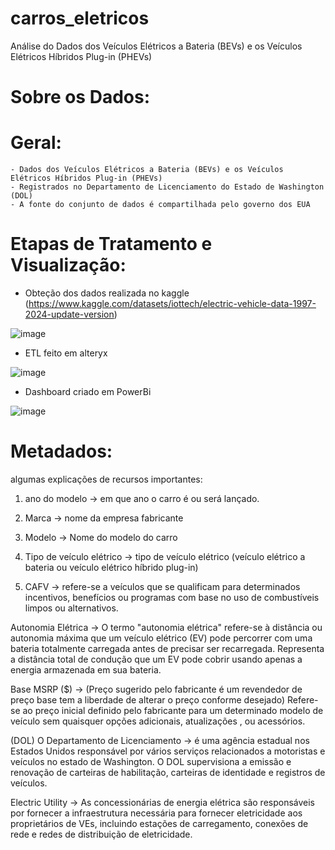 # carros_eletricos
Análise do Dados dos Veículos Elétricos a Bateria (BEVs) e os Veículos Elétricos Híbridos Plug-in (PHEVs) 

# Sobre os Dados:

# Geral:
	- Dados dos Veículos Elétricos a Bateria (BEVs) e os Veículos Elétricos Híbridos Plug-in (PHEVs) 
	- Registrados no Departamento de Licenciamento do Estado de Washington (DOL)
	- A fonte do conjunto de dados é compartilhada pelo governo dos EUA

# Etapas de Tratamento e Visualização:

- Obteção dos dados realizada no kaggle (https://www.kaggle.com/datasets/iottech/electric-vehicle-data-1997-2024-update-version)

![image](https://github.com/FelipeAmbrogi/carros_eletricos/assets/54153062/9fc6fb36-b871-4d9f-8a68-12db6c2161db)

- ETL feito em alteryx

![image](https://github.com/FelipeAmbrogi/carros_eletricos/assets/54153062/6d551e5c-b338-4fb4-802f-04e1e6bdd8d9)

- Dashboard criado em PowerBi
  
![image](https://github.com/FelipeAmbrogi/carros_eletricos/assets/54153062/0300179a-adfe-4ebc-9ce1-4b8f27f72101)

# Metadados:

algumas explicações de recursos importantes:

1) ano do modelo -> em que ano o carro é ou será lançado.

2) Marca -> nome da empresa fabricante

3) Modelo -> Nome do modelo do carro

4) Tipo de veículo elétrico -> tipo de veículo elétrico (veículo elétrico a bateria ou veículo elétrico híbrido plug-in)

5) CAFV -> refere-se a veículos que se qualificam para determinados incentivos, benefícios ou programas com base no uso de combustíveis limpos ou alternativos.

Autonomia Elétrica -> O termo "autonomia elétrica" refere-se à distância ou autonomia máxima que um veículo elétrico (EV) pode percorrer com uma bateria totalmente carregada antes de precisar ser recarregada. Representa a distância total de condução que um EV pode cobrir usando apenas a energia armazenada em sua bateria.

Base MSRP ($) -> (Preço sugerido pelo fabricante é um revendedor de preço base tem a liberdade de alterar o preço conforme desejado) Refere-se ao preço inicial definido pelo fabricante para um determinado modelo de veículo sem quaisquer opções adicionais, atualizações , ou acessórios.

(DOL) O Departamento de Licenciamento -> é uma agência estadual nos Estados Unidos responsável por vários serviços relacionados a motoristas e veículos no estado de Washington. O DOL supervisiona a emissão e renovação de carteiras de habilitação, carteiras de identidade e registros de veículos.

Electric Utility -> As concessionárias de energia elétrica são responsáveis por fornecer a infraestrutura necessária para fornecer eletricidade aos proprietários de VEs, incluindo estações de carregamento, conexões de rede e redes de distribuição de eletricidade.


